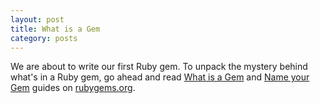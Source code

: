 ```yaml
---
layout: post
title: What is a Gem
category: posts
---
```


We are about to write our first Ruby gem. To unpack the mystery behind what's
in a Ruby gem, go ahead and read [What is a Gem] and [Name your Gem] guides on
[rubygems.org].

[What is a Gem]: http://guides.rubygems.org/what-is-a-gem/
[Name your Gem]: http://guides.rubygems.org/name-your-gem/
[rubygems.org]: https://rubygems.org
